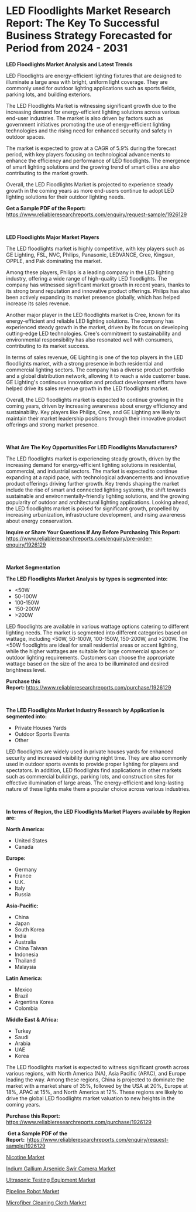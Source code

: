 <p><h1>LED Floodlights Market Research Report: The Key To Successful Business Strategy Forecasted for Period from 2024 - 2031</h1></p><p><strong>LED Floodlights Market Analysis and Latest Trends</strong></p>
<p><p>LED Floodlights are energy-efficient lighting fixtures that are designed to illuminate a large area with bright, uniform light coverage. They are commonly used for outdoor lighting applications such as sports fields, parking lots, and building exteriors.</p><p>The LED Floodlights Market is witnessing significant growth due to the increasing demand for energy-efficient lighting solutions across various end-user industries. The market is also driven by factors such as government initiatives promoting the use of energy-efficient lighting technologies and the rising need for enhanced security and safety in outdoor spaces.</p><p>The market is expected to grow at a CAGR of 5.9% during the forecast period, with key players focusing on technological advancements to enhance the efficiency and performance of LED floodlights. The emergence of smart lighting solutions and the growing trend of smart cities are also contributing to the market growth.</p><p>Overall, the LED Floodlights Market is projected to experience steady growth in the coming years as more end-users continue to adopt LED lighting solutions for their outdoor lighting needs.</p></p>
<p><strong>Get a Sample PDF of the Report:&nbsp;</strong> <a href="https://www.reliableresearchreports.com/enquiry/request-sample/1926129">https://www.reliableresearchreports.com/enquiry/request-sample/1926129</a></p>
<p>&nbsp;</p>
<p><strong>LED Floodlights Major Market Players</strong></p>
<p><p>The LED floodlights market is highly competitive, with key players such as GE Lighting, FSL, NVC, Philips, Panasonic, LEDVANCE, Cree, Kingsun, OPPLE, and Pak dominating the market. </p><p>Among these players, Philips is a leading company in the LED lighting industry, offering a wide range of high-quality LED floodlights. The company has witnessed significant market growth in recent years, thanks to its strong brand reputation and innovative product offerings. Philips has also been actively expanding its market presence globally, which has helped increase its sales revenue.</p><p>Another major player in the LED floodlights market is Cree, known for its energy-efficient and reliable LED lighting solutions. The company has experienced steady growth in the market, driven by its focus on developing cutting-edge LED technologies. Cree's commitment to sustainability and environmental responsibility has also resonated well with consumers, contributing to its market success.</p><p>In terms of sales revenue, GE Lighting is one of the top players in the LED floodlights market, with a strong presence in both residential and commercial lighting sectors. The company has a diverse product portfolio and a global distribution network, allowing it to reach a wide customer base. GE Lighting's continuous innovation and product development efforts have helped drive its sales revenue growth in the LED floodlights market.</p><p>Overall, the LED floodlights market is expected to continue growing in the coming years, driven by increasing awareness about energy efficiency and sustainability. Key players like Philips, Cree, and GE Lighting are likely to maintain their market leadership positions through their innovative product offerings and strong market presence.</p></p>
<p>&nbsp;</p>
<p><strong>What Are The Key Opportunities For LED Floodlights Manufacturers?</strong></p>
<p><p>The LED floodlights market is experiencing steady growth, driven by the increasing demand for energy-efficient lighting solutions in residential, commercial, and industrial sectors. The market is expected to continue expanding at a rapid pace, with technological advancements and innovative product offerings driving further growth. Key trends shaping the market include the rise of smart and connected lighting systems, the shift towards sustainable and environmentally-friendly lighting solutions, and the growing popularity of outdoor and architectural lighting applications. Looking ahead, the LED floodlights market is poised for significant growth, propelled by increasing urbanization, infrastructure development, and rising awareness about energy conservation.</p></p>
<p><strong>Inquire or Share Your Questions If Any Before Purchasing This Report:</strong> <a href="https://www.reliableresearchreports.com/enquiry/pre-order-enquiry/1926129">https://www.reliableresearchreports.com/enquiry/pre-order-enquiry/1926129</a></p>
<p>&nbsp;</p>
<p><strong>Market Segmentation</strong></p>
<p><strong>The LED Floodlights Market Analysis by types is segmented into:</strong></p>
<p><ul><li><50W</li><li>50-100W</li><li>100-150W</li><li>150-200W</li><li>>200W</li></ul></p>
<p><p>LED floodlights are available in various wattage options catering to different lighting needs. The market is segmented into different categories based on wattage, including <50W, 50-100W, 100-150W, 150-200W, and >200W. The <50W floodlights are ideal for small residential areas or accent lighting, while the higher wattages are suitable for large commercial spaces or outdoor lighting requirements. Customers can choose the appropriate wattage based on the size of the area to be illuminated and desired brightness level.</p></p>
<p><strong>Purchase this Report:&nbsp;</strong><a href="https://www.reliableresearchreports.com/purchase/1926129">https://www.reliableresearchreports.com/purchase/1926129</a></p>
<p>&nbsp;</p>
<p><strong>The LED Floodlights Market Industry Research by Application is segmented into:</strong></p>
<p><ul><li>Private Houses Yards</li><li>Outdoor Sports Events</li><li>Other</li></ul></p>
<p><p>LED floodlights are widely used in private houses yards for enhanced security and increased visibility during night time. They are also commonly used in outdoor sports events to provide proper lighting for players and spectators. In addition, LED floodlights find applications in other markets such as commercial buildings, parking lots, and construction sites for effective illumination of large areas. The energy-efficient and long-lasting nature of these lights make them a popular choice across various industries.</p></p>
<p>&nbsp;</p>
<p><strong>In terms of Region, the LED Floodlights Market Players available by Region are:</strong></p>
<p>
    <p> <strong> North America: </strong>
        <ul>
            <li>United States</li>
            <li>Canada</li>
        </ul>
        </p> 
    <p> <strong> Europe: </strong>
        <ul>
            <li>Germany</li>
            <li>France</li>
            <li>U.K.</li>
            <li>Italy</li>
            <li>Russia</li>
        </ul>
        </p> 
    <p> <strong> Asia-Pacific: </strong>
        <ul>
            <li>China</li>
            <li>Japan</li>
            <li>South Korea</li>
            <li>India</li>
            <li>Australia</li>
            <li>China Taiwan</li>
            <li>Indonesia</li>
            <li>Thailand</li>
            <li>Malaysia</li>
        </ul>
        </p> 
    <p> <strong> Latin America: </strong>
        <ul>
            <li>Mexico</li>
            <li>Brazil</li>
            <li>Argentina Korea</li>
            <li>Colombia</li>
        </ul>
        </p> 
    <p> <strong> Middle East & Africa: </strong>
        <ul>
            <li>Turkey</li>
            <li>Saudi</li>
            <li>Arabia</li>
            <li>UAE</li>
            <li>Korea</li>
        </ul>
    </p>
    </p>
<p><p>The LED floodlights market is expected to witness significant growth across various regions, with North America (NA), Asia Pacific (APAC), and Europe leading the way. Among these regions, China is projected to dominate the market with a market share of 35%, followed by the USA at 20%, Europe at 18%, APAC at 15%, and North America at 12%. These regions are likely to drive the global LED floodlights market valuation to new heights in the coming years.</p></p>
<p><strong>Purchase this Report: </strong><a href="https://www.reliableresearchreports.com/purchase/1926129">https://www.reliableresearchreports.com/purchase/1926129</a></p>
<p>&nbsp;<strong>Get a Sample PDF of the Report:&nbsp;&nbsp;</strong><a href="https://www.reliableresearchreports.com/enquiry/request-sample/1926129">https://www.reliableresearchreports.com/enquiry/request-sample/1926129</a></p>
<p><strong></strong></p>
<p><p><a href="https://thundering-castanet-c65.notion.site/Nicotine-Market-Growth-Market-Trends-COVID-19-Impact-and-Forecasts-for-period-from-2024-2031-363ea4ecb9ed4dca8232e3bc6ba1459e">Nicotine Market</a></p><p><a href="https://bubble-tree-ea4.notion.site/Indium-Gallium-Arsenide-Swir-Camera-Market-Research-Report-Provides-thorough-Industry-Overview-whic-caf9e04c56144b9fbde8ee40a3e556c7">Indium Gallium Arsenide Swir Camera Market</a></p><p><a href="https://github.com/jodemen/Market-Research-Report-List-1/blob/main/ultrasonic-testing-equipment-market.md">Ultrasonic Testing Equipment Market</a></p><p><a href="https://github.com/jj19131/Market-Research-Report-List-1/blob/main/pipeline-robot-market.md">Pipeline Robot Market</a></p><p><a href="https://view.publitas.com/reportprime-1/microfiber-cleaning-cloth-market-size-share-trends-analysis-report-by-material-by-type-by-end-user-by-region-and-segment-forecasts-2024-2031/">Microfiber Cleaning Cloth Market</a></p></p>